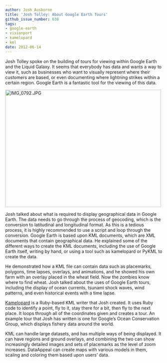 ```yaml
---
author: Josh Ausborne
title: 'Josh Tolley: About Google Earth Tours'
github_issue_number: 638
tags:
- google-earth
- visionport
- kamelopard
- kml
date: 2012-06-14
---
```


Josh Tolley spoke on the building of tours for viewing within Google Earth and the Liquid Galaxy. It seems that everybody has data and wants a way to view it, such as businesses who want to visually represent where their customers are based, or even documenting where lightning strikes within a certain region. Google Earth is a fantastic tool for the viewing of this data.

<a href="https://www.flickr.com/photos/80083124@N08/7186648301/"><img alt="IMG_0792.JPG" height="375" src="/blog/2012/06/josh-tolley-spoke-on-building-of-tours/image-0.jpeg" width="500"/></a>

Josh talked about what is required to display geographical data in Google Earth. The data needs to go through the process of geocoding, which is the conversion to latitudinal and longitudinal format. As this is a tedious process, it is highly recommended to use a script and loop through the conversion. Google Earth is based upon KML documents, which are XML documents that contain geographical data. He explained some of the different ways to create the KML documents, including the use of Google Earth itself, writing by hand, or using a tool such as kamelopard or PyKML to create the data.

He demonstrated how a KML file can contain data such as placemarks, polygons, time lapses, overlays, and animations, and he showed his own farm with an overlay placed in the wheat field. Now the zombies know where to find wheat. Josh talked about the uses of Google Earth tours, including the display of ocean currents, tsunami shock waves, wind patterns, and even historical events with a time lapse.

[Kamelopard](https://github.com/LiquidGalaxy/kamelopard) is a Ruby-based KML writer that Josh created. It uses Ruby code to identify a point, fly to it, stay there for a bit, then fly to the next place. It loops through all of the coordinates given and creates a tour. An example tour that Josh has written is one for Google’s Ocean Conservation Group, which displays fishery data around the world.

KML can handle large datasets, and has multiple ways of being displayed. It can have regions and ground overlays, and combining the two can show increasingly detailed images and sets of placemarks as the level of zoom increases. DataAppeal can create maps with various models in them, scaling and coloring them based upon users’ data.
